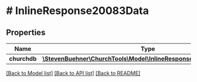 # # InlineResponse20083Data

## Properties

Name | Type | Description | Notes
------------ | ------------- | ------------- | -------------
**churchdb** | [**\StevenBuehner\ChurchTools\Model\InlineResponse20083DataChurchdb**](InlineResponse20083DataChurchdb.md) |  | [optional]

[[Back to Model list]](../../README.md#models) [[Back to API list]](../../README.md#endpoints) [[Back to README]](../../README.md)
